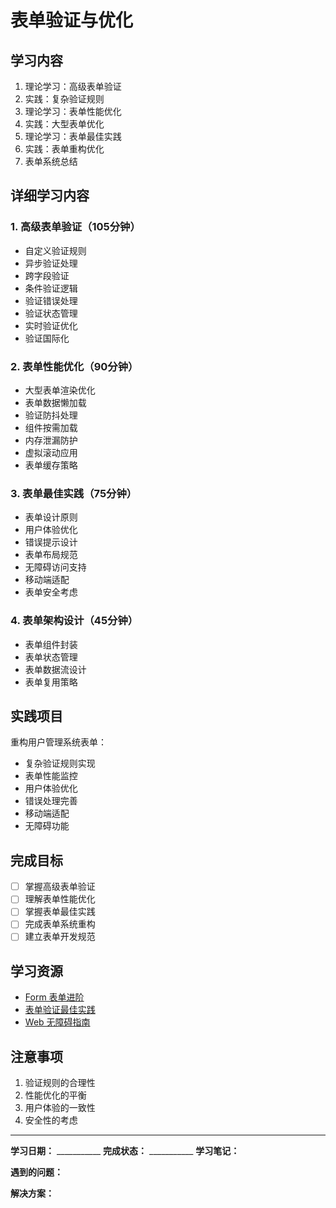 # 表单验证与优化

## 学习内容
1. 理论学习：高级表单验证
2. 实践：复杂验证规则
3. 理论学习：表单性能优化
4. 实践：大型表单优化
5. 理论学习：表单最佳实践
6. 实践：表单重构优化
7. 表单系统总结

## 详细学习内容

### 1. 高级表单验证（105分钟）
- 自定义验证规则
- 异步验证处理
- 跨字段验证
- 条件验证逻辑
- 验证错误处理
- 验证状态管理
- 实时验证优化
- 验证国际化

### 2. 表单性能优化（90分钟）
- 大型表单渲染优化
- 表单数据懒加载
- 验证防抖处理
- 组件按需加载
- 内存泄漏防护
- 虚拟滚动应用
- 表单缓存策略

### 3. 表单最佳实践（75分钟）
- 表单设计原则
- 用户体验优化
- 错误提示设计
- 表单布局规范
- 无障碍访问支持
- 移动端适配
- 表单安全考虑

### 4. 表单架构设计（45分钟）
- 表单组件封装
- 表单状态管理
- 表单数据流设计
- 表单复用策略

## 实践项目
重构用户管理系统表单：
- 复杂验证规则实现
- 表单性能监控
- 用户体验优化
- 错误处理完善
- 移动端适配
- 无障碍功能

## 完成目标
- [ ] 掌握高级表单验证
- [ ] 理解表单性能优化
- [ ] 掌握表单最佳实践
- [ ] 完成表单系统重构
- [ ] 建立表单开发规范

## 学习资源
- [Form 表单进阶](https://element-plus.org/zh-CN/component/form.html)
- [表单验证最佳实践](https://cn.vuejs.org/guide/essentials/forms.html)
- [Web 无障碍指南](https://www.w3.org/WAI/WCAG21/quickref/)

## 注意事项
1. 验证规则的合理性
2. 性能优化的平衡
3. 用户体验的一致性
4. 安全性的考虑

---

**学习日期：** ___________
**完成状态：** ___________
**学习笔记：**



**遇到的问题：**



**解决方案：**